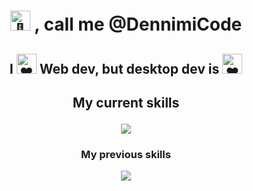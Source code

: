 <h1 align="center">
  <picture>
    <source srcset="https://fonts.gstatic.com/s/e/notoemoji/latest/1f44b/512.webp" type="image/webp">
    <img src="https://fonts.gstatic.com/s/e/notoemoji/latest/1f44b/512.gif" alt="👋" width="32" height="32">
  </picture>
  , call me @DennimiCode
</h1>

<h2 align="center">
  I
  <picture>
    <source srcset="https://fonts.gstatic.com/s/e/notoemoji/latest/2764_fe0f/512.webp" type="image/webp">
    <img src="https://fonts.gstatic.com/s/e/notoemoji/latest/2764_fe0f/512.gif" alt="❤" width="32" height="32">
  </picture>
  Web dev, but desktop dev is
  <picture>
    <source srcset="https://fonts.gstatic.com/s/e/notoemoji/latest/2764_fe0f_200d_1f525/512.webp" type="image/webp">
    <img src="https://fonts.gstatic.com/s/e/notoemoji/latest/2764_fe0f_200d_1f525/512.gif" alt="❤" width="32" height="32">
  </picture>
</h2>

<h2 align="center">My current skills</p><p align="center">
  <a href="https://skillicons.dev">
    <img src="https://skillicons.dev/icons?i=go,vue,js,ts,html,css,sass,vite,npm,nodejs,bun,docker,postgres,mongodb,neovim,vscode,postman,lua,powershell,bash,md,git,github,gitlab,windows,linux,mint,debian&perline=14" />
  </a>
</h2>

<h3 align="center">My previous skills</p><p align="center">
  <a href="https://skillicons.dev">
    <img src="https://skillicons.dev/icons?i=cs,dotnet,java,maven,gradle,rider,idea" />
  </a>
</h3>
